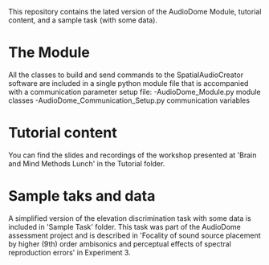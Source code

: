 This repository contains the lated version of the AudioDome Module, tutorial content, and a sample task (with some data).

# The Module
All the classes to build and send commands to the SpatialAudioCreator software are included in a single python module file that is accompanied with a communication parameter setup file:
  -AudioDome_Module.py
      module classes
  -AudioDome_Communication_Setup.py
      communication variables

  # Tutorial content
  You can find the slides and recordings of the workshop presented at 'Brain and Mind Methods Lunch' in the Tutorial folder.

  # Sample taks and data
  A simplified version of the elevation discrimination task with some data is included in 'Sample Task' folder.
  This task was part of the AudioDome assessment project and is described in 'Focality of sound source placement by higher (9th) order ambisonics and perceptual effects of spectral reproduction errors' in Experiment 3.
